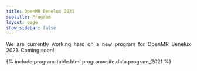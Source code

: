 ```yaml
---
title: OpenMR Benelux 2021
subtitle: Program
layout: page
show_sidebar: false
---
```


 <p align=" justify">We are currently working hard on a new program for OpenMR Benelux 2021. Coming soon!</p>
 {% include program-table.html program=site.data.program_2021 %}
